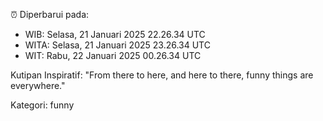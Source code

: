 ⏰ Diperbarui pada:
- WIB: Selasa, 21 Januari 2025 22.26.34 UTC
- WITA: Selasa, 21 Januari 2025 23.26.34 UTC
- WIT: Rabu, 22 Januari 2025 00.26.34 UTC

Kutipan Inspiratif:
"From there to here, and here to there, funny things are everywhere."


Kategori: funny

